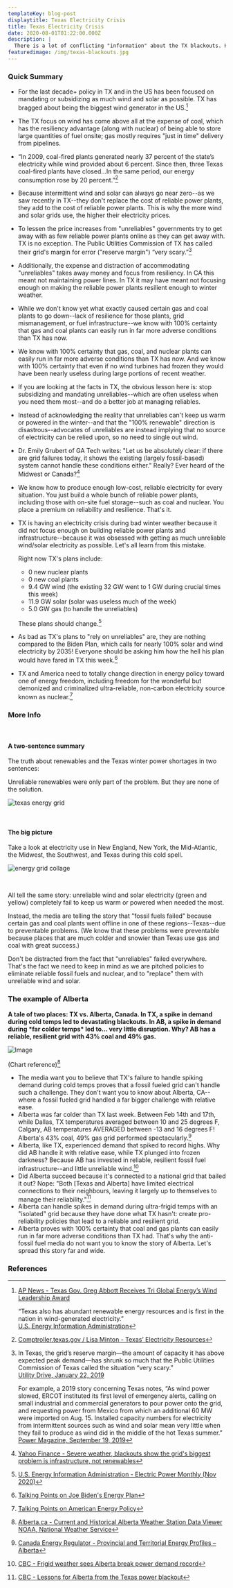 ```yaml
---
templateKey: blog-post
displaytitle: Texas Electricity Crisis
title: Texas Electricity Crisis
date: 2020-08-01T01:22:00.000Z
description: |
  There is a lot of conflicting "information" about the TX blackouts. Here's the bottom line: the root cause of the TX blackouts is a national and state policy that has prioritized the adoption of unreliable wind/solar energy over reliable energy.
featuredimage: /img/texas-blackouts.jpg
---
```


### Quick Summary

- For the last decade+ policy in TX and in the US has been focused on mandating or subsidizing as much wind and solar as possible. TX has bragged about being the biggest wind generator in the US.[^1]

- The TX focus on wind has come above all at the expense of coal, which has the resiliency advantage (along with nuclear) of being able to store large quantities of fuel onsite; gas mostly requires "just in time" delivery from pipelines.

- “In 2009, coal-fired plants generated nearly 37 percent of the state’s electricity while wind provided about 6 percent. Since then, three Texas coal-fired plants have closed...In the same period, our energy consumption rose by 20 percent.”[^2]

- Because intermittent wind and solar can always go near zero--as we saw recently in TX--they don't replace the cost of reliable power plants, they add to the cost of reliable power plants. This is why the more wind and solar grids use, the higher their electricity prices.

- To lessen the price increases from "unreliables" governments try to get away with as few reliable power plants online as they can get away with. TX is no exception. The Public Utilities Commission of TX has called their grid's margin for error ("reserve margin") “very scary.”[^3]

- Additionally, the expense and distraction of accommodating "unreliables" takes away money and focus from resiliency. In CA this meant not maintaining power lines. In TX it may have meant not focusing enough on making the reliable power plants resilient enough to winter weather.

- While we don't know yet what exactly caused certain gas and coal plants to go down--lack of resilience for those plants, grid mismanagement, or fuel infrastructure--we know with 100% certainty that gas and coal plants can easily run in far more adverse conditions than TX has now.

- We know with 100% certainty that gas, coal, and nuclear plants can easily run in far more adverse conditions than TX has now. And we know with 100% certainty that even if no wind turbines had frozen they would have been nearly useless during large portions of recent weather.

- If you are looking at the facts in TX, the obvious lesson here is: stop subsidizing and mandating unreliables--which are often useless when you need them most--and do a better job at managing reliables.

- Instead of acknowledging the reality that unreliables can't keep us warm or powered in the winter--and that the "100% renewable" direction is disastrous--advocates of unreliables are instead implying that no source of electricity can be relied upon, so no need to single out wind.

- Dr. Emily Grubert of GA Tech writes: "Let us be absolutely clear: if there are grid failures today, it shows the existing (largely fossil-based) system cannot handle these conditions either." Really? Ever heard of the Midwest or Canada?[^4]

- We know how to produce enough low-cost, reliable electricity for every situation. You just build a whole bunch of reliable power plants, including those with on-site fuel storage--such as coal and nuclear. You place a premium on reliability and resilience. That's it.

- TX is having an electricity crisis during bad winter weather because it did not focus enough on building reliable power plants and infrastructure--because it was obsessed with getting as much unreliable wind/solar electricity as possible. Let's all learn from this mistake.

  Right now TX's plans include:

  - 0 new nuclear plants
  - 0 new coal plants
  - 9.4 GW wind (the existing 32 GW went to 1 GW during crucial times this week)
  - 11.9 GW solar (solar was useless much of the week)
  - 5.0 GW gas (to handle the unreliables)

  These plans should change.[^5]

- As bad as TX's plans to "rely on unreliables" are, they are nothing compared to the Biden Plan, which calls for nearly 100% solar and wind electricity by 2035! Everyone should be asking him how the hell his plan would have fared in TX this week.[^6]

- TX and America need to totally change direction in energy policy toward one of energy freedom, including freedom for the wonderful but demonized and criminalized ultra-reliable, non-carbon electricity source known as nuclear.[^7]

### More Info

<br />

#### A two-sentence summary

The truth about renewables and the Texas winter power shortages in two sentences:

Unreliable renewables were only part of the problem. But they are none of the solution.

![texas energy grid](/img/6-ercot.png)

<br />

#### The big picture

Take a look at electricity use in New England, New York, the Mid-Atlantic, the Midwest, the Southwest, and Texas during this cold spell.

![energy grid collage](/img/collage-6.png)

<br />

All tell the same story: unreliable wind and solar electricity (green and yellow) completely fail to keep us warm or powered when needed the most.

Instead, the media are telling the story that "fossil fuels failed" because certain gas and coal plants went offline in one of these regions--Texas--due to preventable problems. (We know that these problems were preventable because places that are much colder and snowier than Texas use gas and coal with great success.)

Don't be distracted from the fact that "unreliables" failed everywhere. That's the fact we need to keep in mind as we are pitched policies to eliminate reliable fossil fuels and nuclear, and to "replace" them with unreliable wind and solar.

### The example of Alberta

**A tale of two places: TX vs. Alberta, Canada. In TX, a spike in demand during cold temps led to devastating blackouts. In AB, a spike in demand during \*far colder temps\* led to... very little disruption. Why? AB has a reliable, resilient grid with 43% coal and 49% gas.**

![Image](/img/alberta-example.jpeg)

(Chart reference)[^8]

- The media want you to believe that TX's failure to handle spiking demand during cold temps proves that a fossil fueled grid can't handle such a challenge. They don't want you to know about Alberta, CA--where a fossil fueled grid handled a far bigger challenge with relative ease.
- Alberta was far colder than TX last week. Between Feb 14th and 17th, while Dallas, TX temperatures averaged between 10 and 25 degrees F, Calgary, AB temperatures AVERAGED between -13 and 16 degrees F! Alberta's 43% coal, 49% gas grid performed spectacularly.[^9]
- Alberta, like TX, experienced demand that spiked to record highs. Why did AB handle it with relative ease, while TX plunged into frozen darkness? Because AB has invested in reliable, resilient fossil fuel infrastructure--and little unreliable wind.[^10]
- Did Alberta succeed because it's connected to a national grid that bailed it out? Nope: "Both \[Texas and Alberta] have limited electrical connections to their neighbours, leaving it largely up to themselves to manage their reliability."[^11]
- Alberta can handle spikes in demand during ultra-frigid temps with an "isolated" grid because they have done what TX hasn't: create pro-reliability policies that lead to a reliable and resilient grid.
- Alberta proves with 100% certainty that coal and gas plants can easily run in far more adverse conditions than TX had. That's why the anti-fossil fuel media do not want you to know the story of Alberta. Let's spread this story far and wide.

### References

[^1]:
    [AP News - Texas Gov. Greg Abbott Receives Tri Global Energy’s Wind Leadership Award](https://apnews.com/press-release/pr-newswire/business-alternative-and-sustainable-energy-renewable-power-generation-state-governments-dallas-abeb25df38dbae0d30d5d470c187394f)

    “Texas also has abundant renewable energy resources and is first in the nation in wind-generated electricity.”\
    [U.S. Energy Information Administration](https://www.eia.gov/state/analysis.php?sid=TX)

[^2]: [Comptroller.texas.gov / Lisa Minton - Texas’ Electricity Resources](https://comptroller.texas.gov/economy/fiscal-notes/2020/august/ercot.php)
[^3]:
    In Texas, the grid’s reserve margin—the amount of capacity it has above expected peak demand—has shrunk so much that the Public Utilities Commission of Texas called the situation “very scary.”\
    [Utility Drive, January 22, 2019](https://www.utilitydive.com/news/texas-regulators-direct-higher-plant-payments-amid-capacity-crunch-concerns-1/546540/)

    For example, a 2019 story concerning Texas notes, “As wind power slowed, ERCOT instituted its first level of emergency alerts, calling on small industrial and commercial generators to pour power onto the grid, and requesting power from Mexico from which an additional 60 MW were imported on Aug. 15. Installed capacity numbers for electricity from intermittent sources such as wind and solar mean very little when they fail to produce as wind did in the middle of the hot Texas summer.”\
    [Power Magazine, September 19, 2019](https://www.powermag.com/texas-impending-reliability-issues-with-wind-power/)

[^4]: [Yahoo Finance - Severe weather, blackouts show the grid's biggest problem is infrastructure, not renewables](https://finance.yahoo.com/news/severe-weather-blackouts-shows-grids-181628231.html)
[^5]: [U.S. Energy Information Administration - Electric Power Monthly (Nov 2020)](https://www.eia.gov/electricity/monthly/epm_table_grapher.php?t=table_6_06)
[^6]: [Talking Points on Joe Biden's Energy Plan](/bidens-energy-plan/)
[^7]: [Talking Points on American Energy Policy](/energy-policy/)

[^8]:
    [Alberta.ca - Current and Historical Alberta Weather Station Data Viewer](https://acis.alberta.ca/weather-data-viewer.jsp)\
    [NOAA, National Weather Service](https://w2.weather.gov/climate/xmacis.php?wfo=fwd)

[^9]: [Canada Energy Regulator - Provincial and Territorial Energy Profiles – Alberta](https://www.cer-rec.gc.ca/en/data-analysis/energy-markets/provincial-territorial-energy-profiles/provincial-territorial-energy-profiles-alberta.html)

[^10]: [CBC - Frigid weather sees Alberta break power demand record](https://www.cbc.ca/news/canada/calgary/electricity-usage-record-cold-weather-alberta-1.5908823)

[^11]: [CBC - Lessons for Alberta from the Texas power blackout](https://www.cbc.ca/news/canada/calgary/texas-power-outages-alberta-1.5917052)